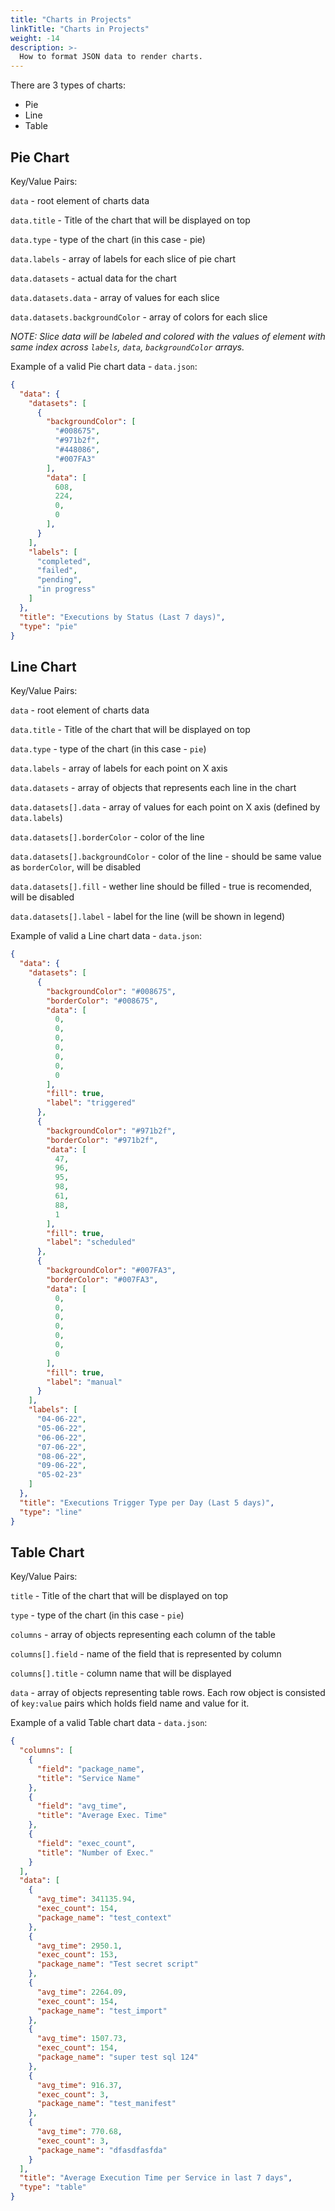 ```yaml
---
title: "Charts in Projects"
linkTitle: "Charts in Projects"
weight: -14
description: >-
  How to format JSON data to render charts.
---
```


There are 3 types of charts:

* Pie
* Line
* Table

## Pie Chart

Key/Value Pairs:

`data` - root element of charts data

`data.title` - Title of the chart that will be displayed on top

`data.type` - type of the chart (in this case - pie)

`data.labels` - array of labels for each slice of pie chart

`data.datasets` - actual data for the chart

`data.datasets.data` - array of values for each slice

`data.datasets.backgroundColor` - array of colors for each slice

*NOTE: Slice data will be labeled and colored with the values of element with same index across `labels`, `data`, `backgroundColor` arrays.*

Example of a valid Pie chart data - `data.json`:

```json
{
  "data": {
    "datasets": [
      {
        "backgroundColor": [
          "#008675",
          "#971b2f",
          "#448086",
          "#007FA3"
        ],
        "data": [
          608,
          224,
          0,
          0
        ],
      }
    ],
    "labels": [
      "completed",
      "failed",
      "pending",
      "in progress"
    ]
  },
  "title": "Executions by Status (Last 7 days)",
  "type": "pie"
}
```

## Line Chart 

Key/Value Pairs:

`data` - root element of charts data

`data.title` - Title of the chart that will be displayed on top

`data.type` - type of the chart (in this case - `pie`)

`data.labels` - array of labels for each point on X axis

`data.datasets` - array of objects that represents each line in the chart

`data.datasets[].data` - array of values for each point on X axis (defined by `data.labels`)

`data.datasets[].borderColor` - color of the line

`data.datasets[].backgroundColor` - color of the line - should be same value as `borderColor`, will be disabled

`data.datasets[].fill` - wether line should be filled - true is recomended, will be disabled

`data.datasets[].label` - label for the line (will be shown in legend)

Example of valid a Line chart data - `data.json`:

```json
{
  "data": {
    "datasets": [
      {
        "backgroundColor": "#008675",
        "borderColor": "#008675",
        "data": [
          0,
          0,
          0,
          0,
          0,
          0,
          0
        ],
        "fill": true,
        "label": "triggered"
      },
      {
        "backgroundColor": "#971b2f",
        "borderColor": "#971b2f",
        "data": [
          47,
          96,
          95,
          98,
          61,
          88,
          1
        ],
        "fill": true,
        "label": "scheduled"
      },
      {
        "backgroundColor": "#007FA3",
        "borderColor": "#007FA3",
        "data": [
          0,
          0,
          0,
          0,
          0,
          0,
          0
        ],
        "fill": true,
        "label": "manual"
      }
    ],
    "labels": [
      "04-06-22",
      "05-06-22",
      "06-06-22",
      "07-06-22",
      "08-06-22",
      "09-06-22",
      "05-02-23"
    ]
  },
  "title": "Executions Trigger Type per Day (Last 5 days)",
  "type": "line"
}
```

## Table Chart

Key/Value Pairs:

`title` - Title of the chart that will be displayed on top

`type` - type of the chart (in this case - `pie`)

`columns` - array of objects representing each column of the table

`columns[].field` - name of the field that is represented by column

`columns[].title` - column name that will be displayed

`data` - array of objects representing table rows. Each row object is consisted of `key:value` pairs which holds field name and value for it.

Example of a valid Table chart data - `data.json`:

```json
{
  "columns": [
    {
      "field": "package_name",
      "title": "Service Name"
    },
    {
      "field": "avg_time",
      "title": "Average Exec. Time"
    },
    {
      "field": "exec_count",
      "title": "Number of Exec."
    }
  ],
  "data": [
    {
      "avg_time": 341135.94,
      "exec_count": 154,
      "package_name": "test_context"
    },
    {
      "avg_time": 2950.1,
      "exec_count": 153,
      "package_name": "Test secret script"
    },
    {
      "avg_time": 2264.09,
      "exec_count": 154,
      "package_name": "test_import"
    },
    {
      "avg_time": 1507.73,
      "exec_count": 154,
      "package_name": "super test sql 124"
    },
    {
      "avg_time": 916.37,
      "exec_count": 3,
      "package_name": "test_manifest"
    },
    {
      "avg_time": 770.68,
      "exec_count": 3,
      "package_name": "dfasdfasfda"
    }
  ],
  "title": "Average Execution Time per Service in last 7 days",
  "type": "table"
}
```

